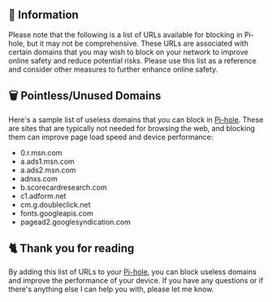 ## 📃 Information
Please note that the following is a list of URLs available for blocking in Pi-hole, but it may not be comprehensive.
These URLs are associated with certain domains that you may wish to block on your network to improve online safety and reduce potential risks.
Please use this list as a reference and consider other measures to further enhance online safety.

## 🗑️ Pointless/Unused Domains
Here's a sample list of useless domains that you can block in [Pi-hole](../What%20is%20Pi-hole.md).
These are sites that are typically not needed for browsing the web, and blocking them can improve page load speed and device performance:

- 0.r.msn.com
- a.ads1.msn.com
- a.ads2.msn.com
- adnxs.com
- b.scorecardresearch.com
- c1.adform.net
- cm.g.doubleclick.net
- fonts.googleapis.com
- pagead2.googlesyndication.com

## 🐈 Thank you for reading
By adding this list of URLs to your [Pi-hole](../What%20is%20Pi-hole.md), you can block useless domains and improve the performance of your device.
If you have any questions or if there's anything else I can help you with, please let me know.